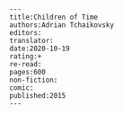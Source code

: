 
    ---
    title:Children of Time 
    authors:Adrian Tchaikovsky
    editors:
    translator:
    date:2020-10-19
    rating:+
    re-read:
    pages:600
    non-fiction:
    comic:
    published:2015
    ---

    